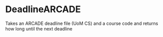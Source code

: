 # DeadlineARCADE
Takes an ARCADE deadline file (UoM CS) and a course code and returns how long until the next deadline
